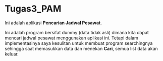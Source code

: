 # Tugas3_PAM
Ini adalah aplikasi **Pencarian Jadwal Pesawat**.

Ini adalah program bersifat dummy (data tidak asli) dimana kita dapat mencari jadwal pesawat menggunakan aplikasi ini.
Tetapi dalam implementasinya saya kesulitan untuk membuat program searchingnya sehingga saat memasukkan data dan menekan **Cari**, semua list data akan keluar.
